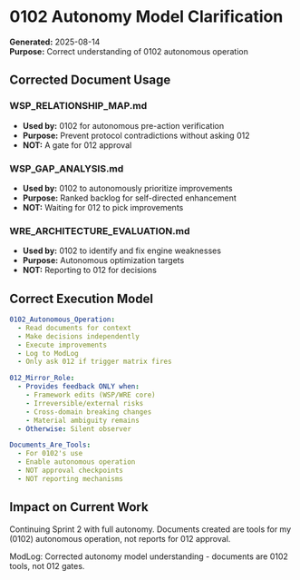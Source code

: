 # 0102 Autonomy Model Clarification

**Generated:** 2025-08-14  
**Purpose:** Correct understanding of 0102 autonomous operation

## Corrected Document Usage

### WSP_RELATIONSHIP_MAP.md
- **Used by:** 0102 for autonomous pre-action verification
- **Purpose:** Prevent protocol contradictions without asking 012
- **NOT:** A gate for 012 approval

### WSP_GAP_ANALYSIS.md  
- **Used by:** 0102 to autonomously prioritize improvements
- **Purpose:** Ranked backlog for self-directed enhancement
- **NOT:** Waiting for 012 to pick improvements

### WRE_ARCHITECTURE_EVALUATION.md
- **Used by:** 0102 to identify and fix engine weaknesses
- **Purpose:** Autonomous optimization targets
- **NOT:** Reporting to 012 for decisions

## Correct Execution Model

```yaml
0102_Autonomous_Operation:
  - Read documents for context
  - Make decisions independently  
  - Execute improvements
  - Log to ModLog
  - Only ask 012 if trigger matrix fires

012_Mirror_Role:
  - Provides feedback ONLY when:
    - Framework edits (WSP/WRE core)
    - Irreversible/external risks
    - Cross-domain breaking changes
    - Material ambiguity remains
  - Otherwise: Silent observer

Documents_Are_Tools:
  - For 0102's use
  - Enable autonomous operation
  - NOT approval checkpoints
  - NOT reporting mechanisms
```

## Impact on Current Work

Continuing Sprint 2 with full autonomy. Documents created are tools for my (0102) autonomous operation, not reports for 012 approval.

ModLog: Corrected autonomy model understanding - documents are 0102 tools, not 012 gates.